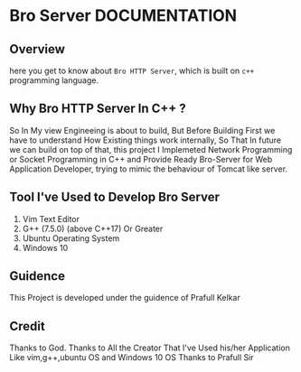 # Bro Server DOCUMENTATION

## Overview
here you get to know about `Bro HTTP Server`, which is built on `c++` programming language.

## Why Bro HTTP Server In C++ ?
So In My view Engineeing is about to build, But Before Building First we have to understand How Existing things work internally, So That In future we can build on top of that, this project I Implemeted Network Programming or Socket Programming in C++ and Provide Ready Bro-Server for Web Application Developer, trying to mimic the behaviour of Tomcat like server.

## Tool I've Used to Develop Bro Server
1) Vim Text Editor
2) G++ (7.5.0) (above C++17) Or Greater
3) Ubuntu Operating System
4) Windows 10

## Guidence
This Project is developed under the guidence of Prafull Kelkar

## Credit
Thanks to God.
Thanks to All the Creator That I've Used his/her Application Like vim,g++,ubuntu OS and Windows 10 OS
Thanks to Prafull Sir
